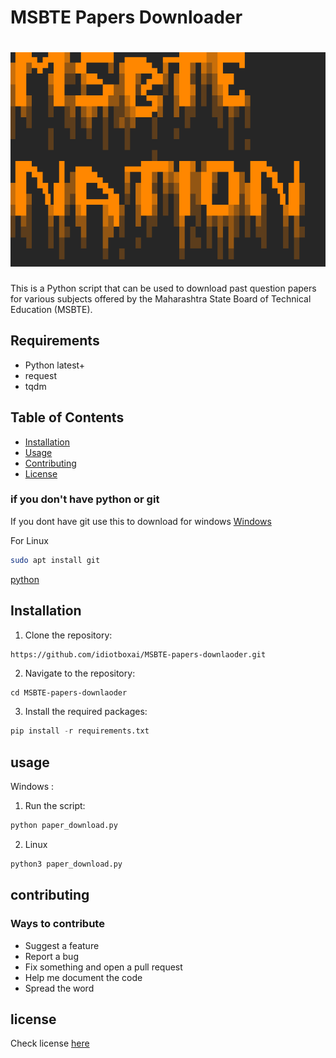 # MSBTE Papers Downloader
<h1 align="center">
  <a href="https://github.com/s0md3v/XSStrike"><img src="https://github.com/idiotboxai/MSBTE-papers-downlaoder/blob/main/image1.png">
 </a>
</h1>


This is a Python script that can be used to download past question papers for various subjects offered by the Maharashtra State Board of Technical Education (MSBTE).
## Requirements

* Python latest+
* request
* tqdm


## Table of Contents

- [Installation](#installation)
- [Usage](#usage)
- [Contributing](#contributing)
- [License](#license) 

### if you don't have python or git 
If you dont have git use this to download for windows 
<a href="https://git-scm.com/download/win">Windows</a>

For Linux 
```bash
sudo apt install git
```
<a href="https://www.python.org">python</a>
## Installation
1. Clone the repository:
```bash
https://github.com/idiotboxai/MSBTE-papers-downlaoder.git
```

2. Navigate to the repository:
```git
cd MSBTE-papers-downlaoder
```
3. Install the required packages:
```python
pip install -r requirements.txt
```
## usage
Windows :
1. Run the script:
```python
python paper_download.py
```
2. Linux 
```python
python3 paper_download.py
```
## contributing
### Ways to contribute

* Suggest a feature
* Report a bug
* Fix something and open a pull request
* Help me document the code
* Spread the word
## license
Check license <a href="https://github.com/idiotboxai/MSBTE-papers-downlaoder/blob/main/LICENSE">here </a>
